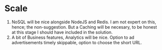 # Scale

1. NoSQL will be nice alongside NodeJS and Redis. I am not expert on this, hence; the non-suggestion. But a Caching will be necesary, to be honest at this stage I should have included in the solution.
2. A bit of Business features, Analytics will be nice. Option to ad advertisements timely skippable, option to choose the short URL.
